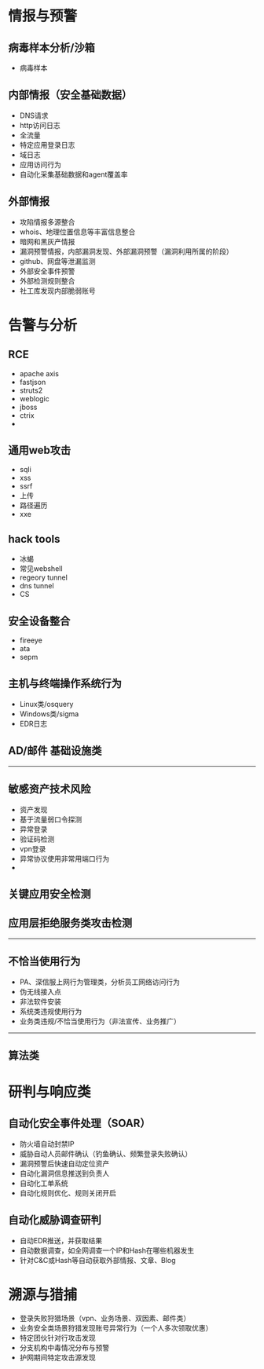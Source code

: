 # 情报与预警

## 病毒样本分析/沙箱

- 病毒样本

## 内部情报（安全基础数据）

- DNS请求
- http访问日志
- 全流量
- 特定应用登录日志
- 域日志
- 应用访问行为
- 自动化采集基础数据和agent覆盖率

## 外部情报

- 攻陷情报多源整合
- whois、地理位置信息等丰富信息整合
- 暗网和黑灰产情报
- 漏洞预警情报，内部漏洞发现、外部漏洞预警（漏洞利用所属的阶段）
- github、网盘等泄漏监测
- 外部安全事件预警
- 外部检测规则整合
- 社工库发现内部脆弱账号

# 告警与分析

## RCE

- apache axis
- fastjson
- struts2
- weblogic
- jboss
- ctrix
-

## 通用web攻击

- sqli
- xss
- ssrf
- 上传
- 路径遍历
- xxe

## hack tools

- 冰蝎
- 常见webshell
- regeory tunnel
- dns tunnel
- CS

## 安全设备整合

- fireeye
- ata
- sepm

## 主机与终端操作系统行为

- Linux类/osquery
- Windows类/sigma
- EDR日志

## AD/邮件 基础设施类

---

## 敏感资产技术风险

- 资产发现
- 基于流量弱口令探测
- 异常登录
- 验证码检测
- vpn登录
- 异常协议使用非常用端口行为
-

## 关键应用安全检测

## 应用层拒绝服务类攻击检测

---
## 不恰当使用行为

- PA、深信服上网行为管理类，分析员工网络访问行为
- 伪无线接入点
- 非法软件安装
- 系统类违规使用行为
- 业务类违规/不恰当使用行为（非法宣传、业务推广）

---

## 算法类


# 研判与响应类

## 自动化安全事件处理（SOAR）

- 防火墙自动封禁IP
- 威胁自动人员邮件确认（钓鱼确认、频繁登录失败确认）
- 漏洞预警后快速自动定位资产
- 自动化漏洞信息推送到负责人
- 自动化工单系统
- 自动化规则优化、规则关闭开启

## 自动化威胁调查研判

- 自动EDR推送，并获取结果
- 自动数据调查，如全网调查一个IP和Hash在哪些机器发生
- 针对C&C或Hash等自动获取外部情报、文章、Blog



# 溯源与猎捕

- 登录失败狩猎场景（vpn、业务场景、双因素、邮件类）
- 业务安全类场景狩猎发现账号异常行为（一个人多次领取优惠）
- 特定团伙针对行攻击发现
- 分支机构中毒情况分布与预警
- 护网期间特定攻击源发现
